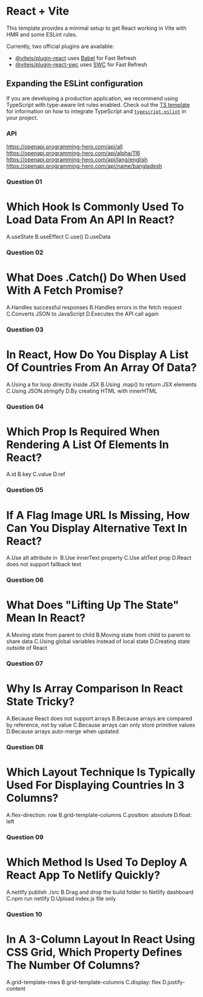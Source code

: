 # React + Vite

This template provides a minimal setup to get React working in Vite with HMR and some ESLint rules.

Currently, two official plugins are available:

- [@vitejs/plugin-react](https://github.com/vitejs/vite-plugin-react/blob/main/packages/plugin-react) uses [Babel](https://babeljs.io/) for Fast Refresh
- [@vitejs/plugin-react-swc](https://github.com/vitejs/vite-plugin-react/blob/main/packages/plugin-react-swc) uses [SWC](https://swc.rs/) for Fast Refresh

## Expanding the ESLint configuration

If you are developing a production application, we recommend using TypeScript with type-aware lint rules enabled. Check out the [TS template](https://github.com/vitejs/vite/tree/main/packages/create-vite/template-react-ts) for information on how to integrate TypeScript and [`typescript-eslint`](https://typescript-eslint.io) in your project.

### API

https://openapi.programming-hero.com/api/all
https://openapi.programming-hero.com/api/alpha/116
https://openapi.programming-hero.com/api/lang/english
https://openapi.programming-hero.com/api/name/bangladesh

### Question 01

# Which Hook Is Commonly Used To Load Data From An API In React?

A.useState
B.useEffect
C.use()
D.useData

### Question 02

# What Does .Catch() Do When Used With A Fetch Promise?

A.Handles successful responses
B.Handles errors in the fetch request
C.Converts JSON to JavaScript
D.Executes the API call again

### Question 03

# In React, How Do You Display A List Of Countries From An Array Of Data?

A.Using a for loop directly inside JSX
B.Using .map() to return JSX elements
C.Using JSON.stringify
D.By creating HTML with innerHTML

### Question 04

# Which Prop Is Required When Rendering A List Of Elements In React?

A.id
B.key
C.value
D.ref

### Question 05

# If A Flag Image URL Is Missing, How Can You Display Alternative Text In React?

A.Use alt attribute in <img>
B.Use innerText property
C.Use altText prop
D.React does not support fallback text

### Question 06

# What Does "Lifting Up The State" Mean In React?

A.Moving state from parent to child
B.Moving state from child to parent to share data
C.Using global variables instead of local state
D.Creating state outside of React

### Question 07

# Why Is Array Comparison In React State Tricky?

A.Because React does not support arrays
B.Because arrays are compared by reference, not by value
C.Because arrays can only store primitive values
D.Because arrays auto-merge when updated

### Question 08

# Which Layout Technique Is Typically Used For Displaying Countries In 3 Columns?

A.flex-direction: row
B.grid-template-columns
C.position: absolute
D.float: left

### Question 09

# Which Method Is Used To Deploy A React App To Netlify Quickly?

A.netlify publish ./src
B.Drag and drop the build folder to Netlify dashboard
C.npm run netlify
D.Upload index.js file only

### Question 10

# In A 3-Column Layout In React Using CSS Grid, Which Property Defines The Number Of Columns?

A.grid-template-rows
B.grid-template-columns
C.display: flex
D.justify-content
